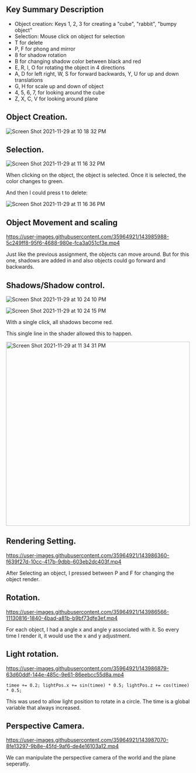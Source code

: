 

## Key Summary Description

* Object creation: Keys 1, 2, 3 for creating a "cube", "rabbit", "bumpy object"
* Selection: Mouse click on object for selection 
* T for delete
* P, F for phong and mirror
* 8 for shadow rotation
* B for changing shadow color between black and red
* E, R, I, O for rotating the object in 4 directions
* A, D for left right, W, S for forward backwards, Y, U for up and down translations
* G, H for scale up and down of object
* 4, 5, 6, 7, for looking around the cube
* Z, X, C, V for looking around plane



## Object Creation.


![Screen Shot 2021-11-29 at 10 18 32 PM](https://user-images.githubusercontent.com/35964921/143981027-4fb180ce-c0ef-4352-bb39-a5f4a5ae9b3d.png)




  
 ## Selection.


![Screen Shot 2021-11-29 at 11 16 32 PM](https://user-images.githubusercontent.com/35964921/143984835-0d64c209-197d-44e1-8e5b-bc4391a151df.png)

 
When clicking on the object, the object is selected. Once it is selected, the color changes to green.
  
  
 And then I could press t to delete:
 
![Screen Shot 2021-11-29 at 11 16 36 PM](https://user-images.githubusercontent.com/35964921/143984866-96d2b85d-8f9e-4171-ae94-c9d300d91643.png)





 ## Object Movement and scaling
 
 

https://user-images.githubusercontent.com/35964921/143985988-5c249ff8-95f6-4688-980e-fca3a051cf3e.mp4

Just like the previous assignment, the objects can move around. But for this one, shadows are added in and also objects could go forward and backwards.





## Shadows/Shadow control.


![Screen Shot 2021-11-29 at 10 24 10 PM](https://user-images.githubusercontent.com/35964921/143986088-ab2b3281-b8b8-4ae4-a68d-6c59391df8bc.png)
  
  
 ![Screen Shot 2021-11-29 at 10 24 15 PM](https://user-images.githubusercontent.com/35964921/143986112-d4bdb2fe-3c19-4b18-b276-dc6395bdb26e.png)

With a single click, all shadows become red. 

This single line in the shader allowed this to happen.

  <img width="502" alt="Screen Shot 2021-11-29 at 11 34 31 PM" src="https://user-images.githubusercontent.com/35964921/143986205-456ccf39-e75d-4223-83ee-4ebe7167c339.png">



 ## Rendering Setting.
 

https://user-images.githubusercontent.com/35964921/143986360-f639f27d-10cc-417b-9dbb-603eb2dc403f.mp4


After Selecting an object, I pressed between P and F for changing the object render.


## Rotation.



https://user-images.githubusercontent.com/35964921/143986566-11130816-1840-4bad-a81b-b9bf73dfe3ef.mp4



For each object, I had a angle x and angle y associated with it. So every time I render it, it would use the x and y adjustment.

  

 
  
## Light rotation.

https://user-images.githubusercontent.com/35964921/143986879-63d60ddf-144e-485c-9e61-86eebcc55d8a.mp4

`timee += 0.2;
				lightPos.x += sin(timee) * 0.5;
				lightPos.z += cos(timee) * 0.5;`
        
 This was used to allow light position to rotate in a circle. The time is a global variable that always increased.


 ## Perspective Camera.


https://user-images.githubusercontent.com/35964921/143987070-8fe13297-9b8e-45fd-9af6-de4e16103a12.mp4


We can manipulate the perspective camera of the world and the plane seperatly.


